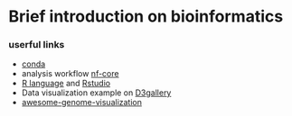 # Brief introduction on bioinformatics

### userful links
- [conda](https://docs.conda.io/en/latest/)
- analysis workflow [nf-core](https://nf-co.re/)
- [R language](https://cran.r-project.org/) and [Rstudio](https://posit.co/downloads/)
- Data visualization example on [D3gallery](https://observablehq.com/@d3/gallery)
- [awesome-genome-visualization](https://cmdcolin.github.io/awesome-genome-visualization/?latest=true)
